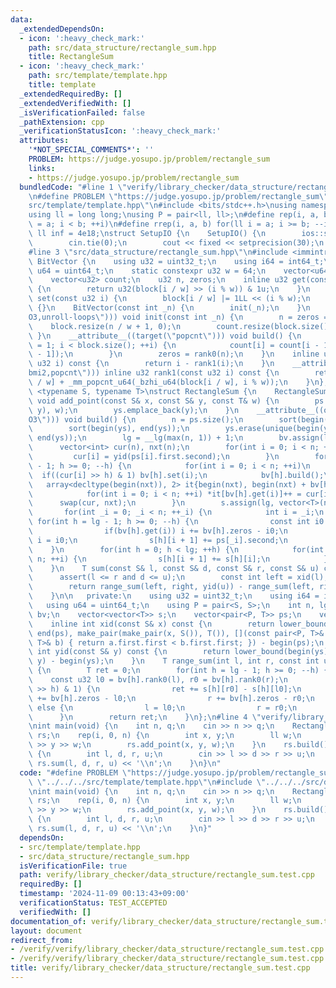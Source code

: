 ```yaml
---
data:
  _extendedDependsOn:
  - icon: ':heavy_check_mark:'
    path: src/data_structure/rectangle_sum.hpp
    title: RectangleSum
  - icon: ':heavy_check_mark:'
    path: src/template/template.hpp
    title: template
  _extendedRequiredBy: []
  _extendedVerifiedWith: []
  _isVerificationFailed: false
  _pathExtension: cpp
  _verificationStatusIcon: ':heavy_check_mark:'
  attributes:
    '*NOT_SPECIAL_COMMENTS*': ''
    PROBLEM: https://judge.yosupo.jp/problem/rectangle_sum
    links:
    - https://judge.yosupo.jp/problem/rectangle_sum
  bundledCode: "#line 1 \"verify/library_checker/data_structure/rectangle_sum.test.cpp\"\
    \n#define PROBLEM \"https://judge.yosupo.jp/problem/rectangle_sum\"\n#line 2 \"\
    src/template/template.hpp\"\n#include <bits/stdc++.h>\nusing namespace std;\n\
    using ll = long long;\nusing P = pair<ll, ll>;\n#define rep(i, a, b) for(ll i\
    \ = a; i < b; ++i)\n#define rrep(i, a, b) for(ll i = a; i >= b; --i)\nconstexpr\
    \ ll inf = 4e18;\nstruct SetupIO {\n    SetupIO() {\n        ios::sync_with_stdio(0);\n\
    \        cin.tie(0);\n        cout << fixed << setprecision(30);\n    }\n} setup_io;\n\
    #line 3 \"src/data_structure/rectangle_sum.hpp\"\n#include <immintrin.h>\nstruct\
    \ BitVector {\n    using u32 = uint32_t;\n    using i64 = int64_t;\n    using\
    \ u64 = uint64_t;\n    static constexpr u32 w = 64;\n    vector<u64> block;\n\
    \    vector<u32> count;\n    u32 n, zeros;\n    inline u32 get(const u32 i) const\
    \ {\n        return u32(block[i / w] >> (i % w)) & 1u;\n    }\n    inline void\
    \ set(const u32 i) {\n        block[i / w] |= 1LL << (i % w);\n    }\n    BitVector()\
    \ {}\n    BitVector(const int _n) {\n        init(_n);\n    }\n    __attribute__((optimize(\"\
    O3,unroll-loops\"))) void init(const int _n) {\n        n = zeros = _n;\n    \
    \    block.resize(n / w + 1, 0);\n        count.resize(block.size(), 0);\n   \
    \ }\n    __attribute__((target(\"popcnt\"))) void build() {\n        for(u32 i\
    \ = 1; i < block.size(); ++i) {\n            count[i] = count[i - 1] + _mm_popcnt_u64(block[i\
    \ - 1]);\n        }\n        zeros = rank0(n);\n    }\n    inline u32 rank0(const\
    \ u32 i) const {\n        return i - rank1(i);\n    }\n    __attribute__((target(\"\
    bmi2,popcnt\"))) inline u32 rank1(const u32 i) const {\n        return count[i\
    \ / w] + _mm_popcnt_u64(_bzhi_u64(block[i / w], i % w));\n    }\n};\ntemplate\
    \ <typename S, typename T>\nstruct RectangleSum {\n    RectangleSum() {}\n   \
    \ void add_point(const S& x, const S& y, const T& w) {\n        ps.emplace_back(make_pair(x,\
    \ y), w);\n        ys.emplace_back(y);\n    }\n    __attribute__((optimize(\"\
    O3\"))) void build() {\n        n = ps.size();\n        sort(begin(ps), end(ps));\n\
    \        sort(begin(ys), end(ys));\n        ys.erase(unique(begin(ys), end(ys)),\
    \ end(ys));\n        lg = __lg(max(n, 1)) + 1;\n        bv.assign(lg, n);\n  \
    \      vector<int> cur(n), nxt(n);\n        for(int i = 0; i < n; ++i) {\n   \
    \         cur[i] = yid(ps[i].first.second);\n        }\n        for(int h = lg\
    \ - 1; h >= 0; --h) {\n            for(int i = 0; i < n; ++i)\n              \
    \  if((cur[i] >> h) & 1) bv[h].set(i);\n            bv[h].build();\n         \
    \   array<decltype(begin(nxt)), 2> it{begin(nxt), begin(nxt) + bv[h].zeros};\n\
    \            for(int i = 0; i < n; ++i) *it[bv[h].get(i)]++ = cur[i];\n      \
    \      swap(cur, nxt);\n        }\n        s.assign(lg, vector<T>(n + 1));\n \
    \       for(int _i = 0; _i < n; ++_i) {\n            int i = _i;\n           \
    \ for(int h = lg - 1; h >= 0; --h) {\n                const int i0 = bv[h].rank0(i);\n\
    \                if(bv[h].get(i)) i += bv[h].zeros - i0;\n                else\
    \ i = i0;\n                s[h][i + 1] += ps[_i].second;\n            }\n    \
    \    }\n        for(int h = 0; h < lg; ++h) {\n            for(int i = 0; i <\
    \ n; ++i) {\n                s[h][i + 1] += s[h][i];\n            }\n        }\n\
    \    }\n    T sum(const S& l, const S& d, const S& r, const S& u) const {\n  \
    \      assert(l <= r and d <= u);\n        const int left = xid(l), right = xid(r);\n\
    \        return range_sum(left, right, yid(u)) - range_sum(left, right, yid(d));\n\
    \    }\n\n   private:\n    using u32 = uint32_t;\n    using i64 = int64_t;\n \
    \   using u64 = uint64_t;\n    using P = pair<S, S>;\n    int n, lg;\n    vector<BitVector>\
    \ bv;\n    vector<vector<T>> s;\n    vector<pair<P, T>> ps;\n    vector<S> ys;\n\
    \    inline int xid(const S& x) const {\n        return lower_bound(begin(ps),\
    \ end(ps), make_pair(make_pair(x, S()), T()), [](const pair<P, T>& a, const pair<P,\
    \ T>& b) { return a.first.first < b.first.first; }) - begin(ps);\n    }\n    inline\
    \ int yid(const S& y) const {\n        return lower_bound(begin(ys), end(ys),\
    \ y) - begin(ys);\n    }\n    T range_sum(int l, int r, const int upper) const\
    \ {\n        T ret = 0;\n        for(int h = lg - 1; h >= 0; --h) {\n        \
    \    const u32 l0 = bv[h].rank0(l), r0 = bv[h].rank0(r);\n            if((upper\
    \ >> h) & 1) {\n                ret += s[h][r0] - s[h][l0];\n                l\
    \ += bv[h].zeros - l0;\n                r += bv[h].zeros - r0;\n            }\
    \ else {\n                l = l0;\n                r = r0;\n            }\n  \
    \      }\n        return ret;\n    }\n};\n#line 4 \"verify/library_checker/data_structure/rectangle_sum.test.cpp\"\
    \nint main(void) {\n    int n, q;\n    cin >> n >> q;\n    RectangleSum<int, ll>\
    \ rs;\n    rep(i, 0, n) {\n        int x, y;\n        ll w;\n        cin >> x\
    \ >> y >> w;\n        rs.add_point(x, y, w);\n    }\n    rs.build();\n    while(q--)\
    \ {\n        int l, d, r, u;\n        cin >> l >> d >> r >> u;\n        cout <<\
    \ rs.sum(l, d, r, u) << '\\n';\n    }\n}\n"
  code: "#define PROBLEM \"https://judge.yosupo.jp/problem/rectangle_sum\"\n#include\
    \ \"../../../src/template/template.hpp\"\n#include \"../../../src/data_structure/rectangle_sum.hpp\"\
    \nint main(void) {\n    int n, q;\n    cin >> n >> q;\n    RectangleSum<int, ll>\
    \ rs;\n    rep(i, 0, n) {\n        int x, y;\n        ll w;\n        cin >> x\
    \ >> y >> w;\n        rs.add_point(x, y, w);\n    }\n    rs.build();\n    while(q--)\
    \ {\n        int l, d, r, u;\n        cin >> l >> d >> r >> u;\n        cout <<\
    \ rs.sum(l, d, r, u) << '\\n';\n    }\n}"
  dependsOn:
  - src/template/template.hpp
  - src/data_structure/rectangle_sum.hpp
  isVerificationFile: true
  path: verify/library_checker/data_structure/rectangle_sum.test.cpp
  requiredBy: []
  timestamp: '2024-11-09 00:13:43+09:00'
  verificationStatus: TEST_ACCEPTED
  verifiedWith: []
documentation_of: verify/library_checker/data_structure/rectangle_sum.test.cpp
layout: document
redirect_from:
- /verify/verify/library_checker/data_structure/rectangle_sum.test.cpp
- /verify/verify/library_checker/data_structure/rectangle_sum.test.cpp.html
title: verify/library_checker/data_structure/rectangle_sum.test.cpp
---
```

